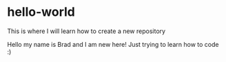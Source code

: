 # hello-world

This is where I will learn how to create a new repository

Hello my name is Brad and I am new here! Just trying to learn how to code :)
